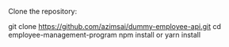 Clone the repository:

git clone https://github.com/azimsai/dummy-employee-api.git
cd employee-management-program
npm install
or
yarn install
